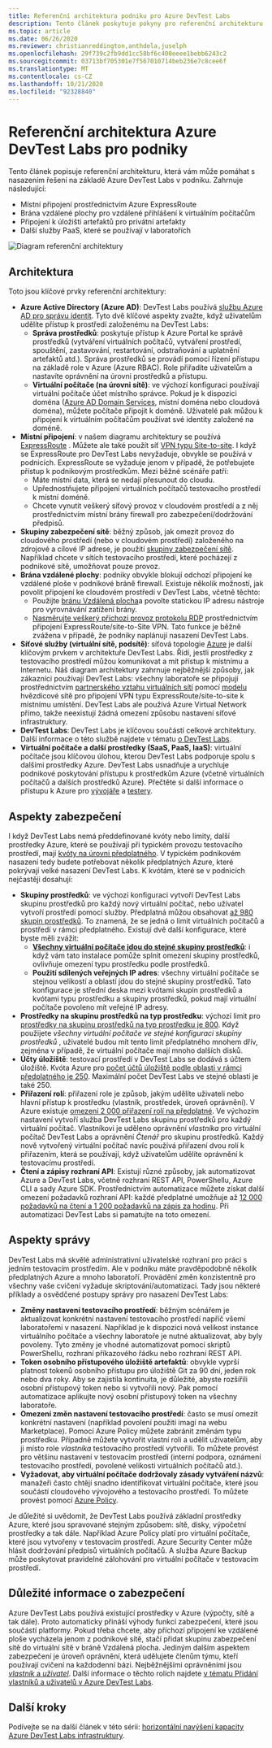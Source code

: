 ```yaml
---
title: Referenční architektura podniku pro Azure DevTest Labs
description: Tento článek poskytuje pokyny pro referenční architekturu pro Azure DevTest Labs v podniku.
ms.topic: article
ms.date: 06/26/2020
ms.reviewer: christianreddington,anthdela,juselph
ms.openlocfilehash: 29f739c2fb9dd1cc58bf6c400eeee1bebb6243c2
ms.sourcegitcommit: 03713bf705301e7f567010714beb236e7c8cee6f
ms.translationtype: MT
ms.contentlocale: cs-CZ
ms.lasthandoff: 10/21/2020
ms.locfileid: "92328840"
---
```

# <a name="azure-devtest-labs-reference-architecture-for-enterprises"></a>Referenční architektura Azure DevTest Labs pro podniky
Tento článek popisuje referenční architekturu, která vám může pomáhat s nasazením řešení na základě Azure DevTest Labs v podniku. Zahrnuje následující:
- Místní připojení prostřednictvím Azure ExpressRoute
- Brána vzdálené plochy pro vzdálené přihlášení k virtuálním počítačům
- Připojení k úložišti artefaktů pro privátní artefakty
- Další služby PaaS, které se používají v laboratořích

![Diagram referenční architektury](./media/devtest-lab-reference-architecture/reference-architecture.png)

## <a name="architecture"></a>Architektura
Toto jsou klíčové prvky referenční architektury:

- **Azure Active Directory (Azure AD)**: DevTest Labs používá [službu Azure AD pro správu identit](../active-directory/fundamentals/active-directory-whatis.md). Tyto dvě klíčové aspekty zvažte, když uživatelům udělíte přístup k prostředí založenému na DevTest Labs:
    - **Správa prostředků**: poskytuje přístup k Azure Portal ke správě prostředků (vytváření virtuálních počítačů, vytváření prostředí, spouštění, zastavování, restartování, odstraňování a uplatnění artefaktů atd.). Správa prostředků se provádí pomocí řízení přístupu na základě role v Azure (Azure RBAC). Role přiřadíte uživatelům a nastavíte oprávnění na úrovni prostředků a přístupu.
    - **Virtuální počítače (na úrovni sítě)**: ve výchozí konfiguraci používají virtuální počítače účet místního správce. Pokud je k dispozici doména ([Azure AD Domain Services](../active-directory-domain-services/overview.md), místní doména nebo cloudová doména), můžete počítače připojit k doméně. Uživatelé pak můžou k připojení k virtuálním počítačům používat své identity založené na doméně.
- **Místní připojení**: v našem diagramu architektury se používá [ExpressRoute](../expressroute/expressroute-introduction.md) . Můžete ale také použít síť [VPN typu Site-to-site](../vpn-gateway/vpn-gateway-about-vpn-gateway-settings.md). I když se ExpressRoute pro DevTest Labs nevyžaduje, obvykle se používá v podnicích. ExpressRoute se vyžaduje jenom v případě, že potřebujete přístup k podnikovým prostředkům. Mezi běžné scénáře patří:
    - Máte místní data, která se nedají přesunout do cloudu.
    - Upřednostňujete připojení virtuálních počítačů testovacího prostředí k místní doméně.
    - Chcete vynutit veškerý síťový provoz v cloudovém prostředí a z něj prostřednictvím místní brány firewall pro zabezpečení/dodržování předpisů.
- **Skupiny zabezpečení sítě**: běžný způsob, jak omezit provoz do cloudového prostředí (nebo v cloudovém prostředí) založeného na zdrojové a cílové IP adrese, je použití [skupiny zabezpečení sítě](../virtual-network/network-security-groups-overview.md). Například chcete v sítích testovacího prostředí, které pocházejí z podnikové sítě, umožňovat pouze provoz.
- **Brána vzdálené plochy**: podniky obvykle blokují odchozí připojení ke vzdálené ploše v podnikové bráně firewall. Existuje několik možností, jak povolit připojení ke cloudovém prostředí v DevTest Labs, včetně těchto:
  - Použijte [bránu Vzdálená plocha](/windows-server/remote/remote-desktop-services/desktop-hosting-logical-architecture)a povolte statickou IP adresu nástroje pro vyrovnávání zatížení brány.
  - [Nasměrujte veškerý příchozí provoz protokolu RDP](../vpn-gateway/vpn-gateway-forced-tunneling-rm.md) prostřednictvím připojení ExpressRoute/site-to-Site VPN. Tato funkce je běžně zvážena v případě, že podniky naplánují nasazení DevTest Labs.
- **Síťové služby (virtuální sítě, podsítě)**: síťová topologie [Azure](../networking/networking-overview.md) je další klíčovým prvkem v architektuře DevTest Labs. Řídí, jestli prostředky z testovacího prostředí můžou komunikovat a mít přístup k místnímu a Internetu. Náš diagram architektury zahrnuje nejběžnější způsoby, jak zákazníci používají DevTest Labs: všechny laboratoře se připojují prostřednictvím [partnerského vztahu virtuálních sítí](../virtual-network/virtual-network-peering-overview.md) pomocí [modelu](/azure/architecture/reference-architectures/hybrid-networking/hub-spoke) hvězdicové sítě pro připojení VPN typu ExpressRoute/site-to-site k místnímu umístění. DevTest Labs ale používá Azure Virtual Network přímo, takže neexistují žádná omezení způsobu nastavení síťové infrastruktury.
- **DevTest Labs**: DevTest Labs je klíčovou součástí celkové architektury. Další informace o této službě najdete v tématu [o DevTest Labs](devtest-lab-overview.md).
- **Virtuální počítače a další prostředky (SaaS, PaaS, IaaS)**: virtuální počítače jsou klíčovou úlohou, kterou DevTest Labs podporuje spolu s dalšími prostředky Azure. DevTest Labs usnadňuje a urychluje podnikové poskytování přístupu k prostředkům Azure (včetně virtuálních počítačů a dalších prostředků Azure). Přečtěte si další informace o přístupu k Azure pro [vývojáře](devtest-lab-developer-lab.md) a [testery](devtest-lab-test-env.md).

## <a name="scalability-considerations"></a>Aspekty zabezpečení
I když DevTest Labs nemá předdefinované kvóty nebo limity, další prostředky Azure, které se používají při typickém provozu testovacího prostředí, mají [kvóty na úrovni předplatného](../azure-resource-manager/management/azure-subscription-service-limits.md). V typickém podnikovém nasazení tedy budete potřebovat několik předplatných Azure, které pokrývají velké nasazení DevTest Labs. K kvótám, které se v podnicích nejčastěji dosahují:

- **Skupiny prostředků**: ve výchozí konfiguraci vytvoří DevTest Labs skupinu prostředků pro každý nový virtuální počítač, nebo uživatel vytvoří prostředí pomocí služby. Předplatná můžou obsahovat [až 980 skupin prostředků](../azure-resource-manager/management/azure-subscription-service-limits.md#subscription-limits). To znamená, že se jedná o limit virtuálních počítačů a prostředí v rámci předplatného. Existují dvě další konfigurace, které byste měli zvážit:
    - **[Všechny virtuální počítače jdou do stejné skupiny prostředků](resource-group-control.md)**: i když vám tato instalace pomůže splnit omezení skupiny prostředků, ovlivňuje omezení typu prostředku podle prostředků.
    - **Použití sdílených veřejných IP adres**: všechny virtuální počítače se stejnou velikostí a oblastí jdou do stejné skupiny prostředků. Tato konfigurace je střední deska mezi kvótami skupin prostředků a kvótami typu prostředku a skupiny prostředků, pokud mají virtuální počítače povoleno mít veřejné IP adresy.
- **Prostředky na skupinu prostředků na typ prostředku**: výchozí limit pro [prostředky na skupinu prostředků na typ prostředku je 800](../azure-resource-manager/management/azure-subscription-service-limits.md#resource-group-limits).  Když použijete *všechny virtuální počítače ve stejné konfiguraci skupiny prostředků* , uživatelé budou mít tento limit předplatného mnohem dřív, zejména v případě, že virtuální počítače mají mnoho dalších disků.
- **Účty úložiště**: testovací prostředí v DevTest Labs se dodává s účtem úložiště. Kvóta Azure pro [počet účtů úložiště podle oblasti v rámci předplatného je 250](../azure-resource-manager/management/azure-subscription-service-limits.md#storage-limits). Maximální počet DevTest Labs ve stejné oblasti je také 250.
- **Přiřazení rolí**: přiřazení role je způsob, jakým udělíte uživateli nebo hlavní přístup k prostředku (vlastník, prostředek, úroveň oprávnění). V Azure existuje [omezení 2 000 přiřazení rolí na předplatné](../azure-resource-manager/management/azure-subscription-service-limits.md#azure-role-based-access-control-limits). Ve výchozím nastavení vytvoří služba DevTest Labs skupinu prostředků pro každý virtuální počítač. Vlastníkovi je uděleno oprávnění *vlastníka* pro virtuální počítač DevTest Labs a oprávnění *Čtenář* pro skupinu prostředků. Každý nově vytvořený virtuální počítač navíc používá přiřazení dvou rolí k přiřazením, která se používají, když uživatelům udělíte oprávnění k testovacímu prostředí.
- **Čtení a zápisy rozhraní API**: Existují různé způsoby, jak automatizovat Azure a DevTest Labs, včetně rozhraní REST API, PowerShellu, Azure CLI a sady Azure SDK. Prostřednictvím automatizace můžete získat další omezení požadavků rozhraní API: každé předplatné umožňuje až [12 000 požadavků na čtení a 1 200 požadavků na zápis za hodinu](../azure-resource-manager/management/request-limits-and-throttling.md). Při automatizaci DevTest Labs si pamatujte na toto omezení.

## <a name="manageability-considerations"></a>Aspekty správy
DevTest Labs má skvělé administrativní uživatelské rozhraní pro práci s jedním testovacím prostředím. Ale v podniku máte pravděpodobně několik předplatných Azure a mnoho laboratoří. Provádění změn konzistentně pro všechny vaše cvičení vyžaduje skriptování/automatizaci. Tady jsou některé příklady a osvědčené postupy správy pro nasazení DevTest Labs:

- **Změny nastavení testovacího prostředí**: běžným scénářem je aktualizovat konkrétní nastavení testovacího prostředí napříč všemi laboratořemi v nasazení. Například je k dispozici nová velikost instance virtuálního počítače a všechny laboratoře je nutné aktualizovat, aby byly povoleny. Tyto změny je vhodné automatizovat pomocí skriptů PowerShellu, rozhraní příkazového řádku nebo rozhraní REST API.  
- **Token osobního přístupového úložiště artefaktů**: obvykle vyprší platnost tokenů osobního přístupu pro úložiště Git za 90 dní, jeden rok nebo dva roky. Aby se zajistila kontinuita, je důležité, abyste rozšířili osobní přístupový token nebo si vytvořili nový. Pak pomocí automatizace aplikujte nový osobní přístupový token na všechny laboratoře.
- **Omezení změn nastavení testovacího prostředí**: často se musí omezit konkrétní nastavení (například povolení použití imagí na webu Marketplace). Pomocí Azure Policy můžete zabránit změnám typu prostředku. Případně můžete vytvořit vlastní roli a udělit uživatelům, aby ji místo role *vlastníka* testovacího prostředí vytvořili. To můžete provést pro většinu nastavení v testovacím prostředí (interní podpora, oznámení testovacího prostředí, povolené velikosti virtuálních počítačů atd.).
- **Vyžadovat, aby virtuální počítače dodržovaly zásady vytváření názvů**: manažeři často chtějí snadno identifikovat virtuální počítače, které jsou součástí cloudového vývojového a testovacího prostředí. To můžete provést pomocí [Azure Policy](https://github.com/Azure/azure-policy/tree/master/samples/TextPatterns/allow-multiple-name-patterns).

Je důležité si uvědomit, že DevTest Labs používá základní prostředky Azure, které jsou spravované stejným způsobem: sítě, disky, výpočetní prostředky a tak dále. Například Azure Policy platí pro virtuální počítače, které jsou vytvořeny v testovacím prostředí. Azure Security Center může hlásit dodržování předpisů virtuálních počítačů. A služba Azure Backup může poskytovat pravidelné zálohování pro virtuální počítače v testovacím prostředí.

## <a name="security-considerations"></a>Důležité informace o zabezpečení
Azure DevTest Labs používá existující prostředky v Azure (výpočty, sítě a tak dále). Proto automaticky přináší výhody funkcí zabezpečení, které jsou součástí platformy. Pokud třeba chcete, aby příchozí připojení ke vzdálené ploše vycházela jenom z podnikové sítě, stačí přidat skupinu zabezpečení sítě do virtuální sítě v bráně Vzdálená plocha. Jediným dalším aspektem zabezpečení je úroveň oprávnění, která udělujete členům týmu, kteří používají cvičení na každodenní bázi. Nejběžnějšími oprávněními jsou [ *vlastník* a *uživatel*](devtest-lab-add-devtest-user.md). Další informace o těchto rolích najdete [v tématu Přidání vlastníků a uživatelů v Azure DevTest Labs](devtest-lab-add-devtest-user.md).

## <a name="next-steps"></a>Další kroky
Podívejte se na další článek v této sérii: [horizontální navýšení kapacity Azure DevTest Labs infrastruktury](devtest-lab-guidance-scale.md).
